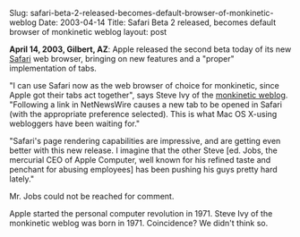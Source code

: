 Slug: safari-beta-2-released-becomes-default-browser-of-monkinetic-weblog
Date: 2003-04-14
Title: Safari Beta 2 released, becomes default browser of monkinetic weblog
layout: post

<b>April 14, 2003, Gilbert, AZ</b>: Apple released the second beta today of its new <a href="http://www.apple.com/safari">Safari</a> web browser, bringing on new features and a &quot;proper&quot; implementation of tabs.

&quot;I can use Safari now as the web browser of choice for monkinetic, since Apple got their tabs act together&quot;, says Steve Ivy of the <a href="http://www.redmonk.net/monkinetic">monkinetic weblog</a>. &quot;Following a link in NetNewsWire causes a new tab to be opened in Safari (with the appropriate preference selected). This is what Mac OS X-using webloggers have been waiting for.&quot;

&quot;Safari&#39;s page rendering capabilities are impressive, and are getting even better with this new release. I imagine that the other Steve [ed. Jobs, the mercurial CEO of Apple Computer, well known for his refined taste and penchant for abusing employees] has been pushing his guys pretty hard lately.&quot;

Mr. Jobs could not be reached for comment.

Apple started the personal computer revolution in 1971. Steve Ivy of the monkinetic weblog was born in 1971. Coincidence? We didn&#39;t think so.
